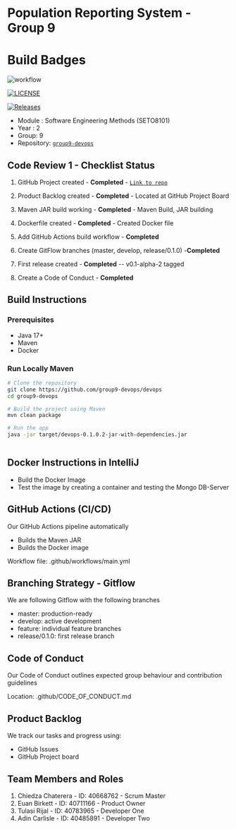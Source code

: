 # Population Reporting System - Group 9

# Build Badges
![workflow](https://github.com/group9-devops/devops/actions/workflows/main.yml/badge.svg)

[![LICENSE](https://img.shields.io/github/license/group9-devops/devops.svg?style=flat-square)](https://github.com/group9-devops/devops/blob/master/LICENSE)

[![Releases](https://img.shields.io/github/release/group9-devops/devops/all.svg?style=flat-square)](https://github.com/group9-devops/devops/releases)

- Module : Software Engineering Methods (SETO8101)
- Year : 2
- Group: 9
- Repository: [`group9-devops`](https://github.com/group9-devops/devops)

## Code Review 1 - Checklist Status

1. GitHub Project created - **Completed** - [`Link to repo`](https://github.com/group9-devops/devops)

2. Product Backlog created - **Completed** - Located at GitHub Project Board

3. Maven JAR build working - **Completed** - Maven Build, JAR building

4. Dockerfile created - **Completed** - Created Docker file

5. Add GitHub Actions build workflow - **Completed**

6. Create GitFlow branches (master, develop, release/0.1.0) -**Completed**

7. First release created - **Completed** -- v0.1-alpha-2 tagged

8. Create a Code of Conduct - **Completed**

## Build Instructions

### Prerequisites

- Java 17+
- Maven
- Docker

### Run Locally Maven

```bash
# Clone the repository
git clone https://github.com/group9-devops/devops
cd group9-devops

# Build the project using Maven
mvn clean package

# Run the app
java -jar target/devops-0.1.0.2-jar-with-dependencies.jar



```

## Docker Instructions in IntelliJ
- Build the Docker Image
- Test the image by creating a container and testing the Mongo DB-Server


## GitHub Actions (CI/CD)

Our GitHub Actions pipeline automatically

- Builds the Maven JAR
- Builds the Docker image

Workflow file: .github/workflows/main.yml

## Branching Strategy - Gitflow

We are following Gitflow with the following branches
- master: production-ready
- develop: active development
- feature: individual feature branches
- release/0.1.0: first release branch

## Code of Conduct

Our Code of Conduct outlines expected group behaviour and contribution guidelines

Location: .github/CODE_OF_CONDUCT.md

## Product Backlog

We track our tasks and progress using:

- GitHub Issues
- GitHub Project board

## Team Members and Roles

1. Chiedza Chaterera - ID: 40668762 - Scrum Master  
2. Euan Birkett - ID: 40711166  - Product Owner
3. Tulasi Rijal - ID: 40783965 - Developer One
4. Adin Carlisle - ID: 40485891 - Developer Two

